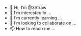 - 👋 Hi, I’m @3Straw
- 👀 I’m interested in ...
- 🌱 I’m currently learning ...
- 💞️ I’m looking to collaborate on ...
- 📫 How to reach me ...

<!---
3Straw/3Straw is a ✨ special ✨ repository because its `README.md` (this file) appears on your GitHub profile.
You can click the Preview link to take a look at your changes.
--->
